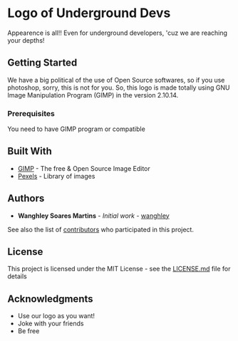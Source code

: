 # Logo of Underground Devs 

Appearence is all!! Even for underground developers, 'cuz we are reaching your depths!

## Getting Started

We have a big political of the use of Open Source softwares, so if you use photoshop, sorry, this is not for you.
So, this logo is made totally using GNU Image Manipulation Program (GIMP) in the version 2.10.14.

### Prerequisites

You need to have GIMP program or compatible

## Built With

* [GIMP](https://www.gimp.org/) - The free & Open Source Image Editor
* [Pexels](https://www.pexels.com/) - Library of images

## Authors

* **Wanghley Soares Martins** - *Initial work* - [wanghley](https://github.com/wanghley)

See also the list of [contributors](https://github.com/UndergroundDevs/logo/contributors) who participated in this project.

## License

This project is licensed under the MIT License - see the [LICENSE.md](LICENSE.md) file for details

## Acknowledgments

* Use our logo as you want!
* Joke with your friends
* Be free

